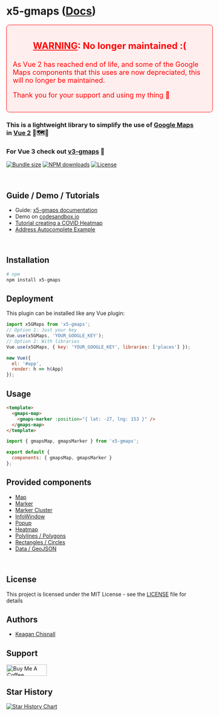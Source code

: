 # x5-gmaps ([Docs](https://xon52.github.io/x5-gmaps))

<div style="width: 512px; padding: 16px; margin: 8px; border: 1px solid red; border-radius: 8px; background-color: #fee; margin: 0 auto; color:red; font-size: 18px;">
  <p style="font-size: 24px; font-weight: bold; text-align: center;"><span style="text-decoration: underline;">WARNING</span>: No longer maintained :(</p>
  <p>As Vue 2 has reached end of life, and some of the Google Maps components that this uses are now depreciated, this will no longer be maintained.</p>
  <p>Thank you for your support and using my thing 💖</p>
</div>

### This is a lightweight library to simplify the use of [Google Maps](https://developers.google.com/maps/) in [Vue 2](http://vuejs.org) 🤏🗺️🧩

### For Vue 3 check out [v3-gmaps](https://github.com/xon52/v3-gmaps) 💪

<p>
  <a href="https://npmjs.com/package/x5-gmaps"><img class="center" src="https://img.shields.io/bundlephobia/minzip/x5-gmaps" alt="Bundle size"/></a>
  <a href="https://npmjs.com/package/x5-gmaps"><img src="https://img.shields.io/npm/dm/x5-gmaps.svg?style=flat" alt="NPM downloads"></a>
  <a href="https://npmjs.com/package/x5-gmaps"><img src="https://img.shields.io/npm/l/x5-gmaps.svg?style=flat" alt="License"></a>
</p>

<br/>

## Guide / Demo / Tutorials

- Guide: [x5-gmaps documentation](https://xon52.github.io/x5-gmaps/guide.html)
- Demo on [codesandbox.io](https://codesandbox.io/s/x5-gmaps-demo-6xww1)
- [Tutorial creating a COVID Heatmap](https://medium.com/javascript-in-plain-english/making-a-covid-map-using-vue-google-maps-89eb70a9f089)
- [Address Autocomplete Example](https://xon5.medium.com/vue-google-maps-and-autocomplete-e9bf0fa3c42e)

<br/>

## Installation

```bash
# npm
npm install x5-gmaps
```

## Deployment

This plugin can be installed like any Vue plugin:

```js
import x5GMaps from 'x5-gmaps';
// Option 1: Just your key
Vue.use(x5GMaps, 'YOUR_GOOGLE_KEY');
// Option 2: With libraries
Vue.use(x5GMaps, { key: 'YOUR_GOOGLE_KEY', libraries: ['places'] });

new Vue({
  el: '#app',
  render: h => h(App)
});
```

## Usage

```html
<template>
  <gmaps-map>
    <gmaps-marker :position="{ lat: -27, lng: 153 }" />
  </gmaps-map>
</template>
```

```js
import { gmapsMap, gmapsMarker } from 'x5-gmaps';

export default {
  components: { gmapsMap, gmapsMarker }
};
```

## Provided components

- [Map](https://xon52.github.io/x5-gmaps/api/map.html)
- [Marker](https://xon52.github.io/x5-gmaps/api/marker.html)
- [Marker Cluster](https://xon52.github.io/x5-gmaps/api/cluster.html)
- [InfoWindow](https://xon52.github.io/x5-gmaps/api/infoWindow.html)
- [Popup](https://xon52.github.io/x5-gmaps/api/popup.html)
- [Heatmap](https://xon52.github.io/x5-gmaps/api/heatmap.html)
- [Polylines / Polygons](https://xon52.github.io/x5-gmaps/api/polylines.html)
- [Rectangles / Circles](https://xon52.github.io/x5-gmaps/api/shapes.html)
- [Data / GeoJSON](https://xon52.github.io/x5-gmaps/api/data.html)

<br/>

## License

This project is licensed under the MIT License - see the [LICENSE](LICENSE) file for details

## Authors

- [Keagan Chisnall](https://github.com/xon52)

## Support

<a href="https://www.buymeacoffee.com/chisnallio" target="_blank"><img src="https://cdn.buymeacoffee.com/buttons/v2/default-blue.png" alt="Buy Me A Coffee" style="height: 30px !important;width: 107px !important;" ></a>

## Star History

[![Star History Chart](https://api.star-history.com/svg?repos=xon52/x5-gmaps&type=Timeline)](https://star-history.com/#xon52/x5-gmaps&Timeline)
